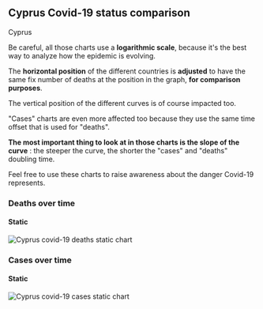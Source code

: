 ## Cyprus Covid-19 status comparison 

Cyprus



Be careful, all those charts use a **logarithmic scale**, because it's the best way to analyze how the epidemic is evolving.
 
The **horizontal position** of the different countries is **adjusted** to have the same fix number of deaths at the position in the graph, **for comparison purposes**.

The vertical position of the different curves is of course impacted too.

"Cases" charts are even more affected too because they use the same time offset that is used for "deaths".

**The most important thing to look at in those charts is the slope of the curve** : the steeper the curve, the shorter the "cases" and "deaths" doubling time.

Feel free to use these charts to raise awareness about the danger Covid-19 represents. 


 
### Deaths over time
 
#### Static
![Cyprus covid-19 deaths static chart](https://raw.githubusercontent.com/madlag/coronavirus_study/master/notebooks/graphs/2020-03-27/countries/Cyprus/2020-03-27_Cyprus_deaths.png "Cyprus covid-19 deaths static chart")   

 
### Cases over time
 
#### Static
![Cyprus covid-19 cases static chart](https://raw.githubusercontent.com/madlag/coronavirus_study/master/notebooks/graphs/2020-03-27/countries/Cyprus/2020-03-27_Cyprus_cases.png "Cyprus covid-19 cases static chart")   

